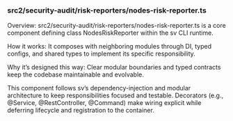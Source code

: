 ### src2/security-audit/risk-reporters/nodes-risk-reporter.ts

Overview: src2/security-audit/risk-reporters/nodes-risk-reporter.ts is a core component defining class NodesRiskReporter within the sv CLI runtime.

How it works: It composes with neighboring modules through DI, typed configs, and shared types to implement its specific responsibility.

Why it’s designed this way: Clear modular boundaries and typed contracts keep the codebase maintainable and evolvable.

This component follows sv’s dependency-injection and modular architecture to keep responsibilities focused and testable. Decorators (e.g., @Service, @RestController, @Command) make wiring explicit while deferring lifecycle and registration to the container.
